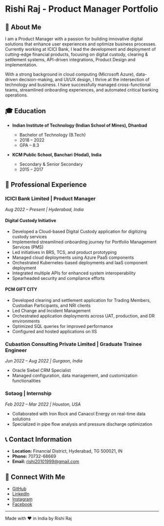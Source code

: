 # Rishi Raj - Product Manager Portfolio

## 👋 About Me
I am a Product Manager with a passion for building innovative digital solutions that enhance user experiences and optimize business processes. Currently working at ICICI Bank, I lead the development and deployment of cutting-edge financial products, focusing on digital custody, clearing & settlement systems, API-driven integrations, Product Design and implementation.

With a strong background in cloud computing (Microsoft Azure), data-driven decision-making, and UI/UX design, I thrive at the intersection of technology and business. I have successfully managed cross-functional teams, streamlined onboarding experiences, and automated critical banking operations.

## 🎓 Education
- **Indian Institute of Technology (Indian School of Mines), Dhanbad**
  - Bachelor of Technology (B.Tech)
  - 2018 – 2022
  - GPA – 8.3

- **KCM Public School, Banchari (Hodal), India**
  - Secondary & Senior Secondary
  - 2015 – 2017

## 💼 Professional Experience

### ICICI Bank Limited | Product Manager
*Aug 2022 – Present | Hyderabad, India*

#### Digital Custody Initiative
- Developed a Cloud-based Digital Custody application for digitizing custody services
- Implemented streamlined onboarding journey for Portfolio Management Services (PMS)
- Led initiatives in BRS, TCS, and product prototyping
- Managed cloud deployments using Azure PaaS components
- Orchestrated Kubernetes-based deployments and IaaS component deployment
- Integrated multiple APIs for enhanced system interoperability
- Spearheaded security and compliance efforts

#### PCM GIFT CITY
- Developed clearing and settlement application for Trading Members, Custodian Participants, and NRI clients
- Led Change and Incident Management
- Orchestrated application deployments across UAT, production, and DR environments
- Optimized SQL queries for improved performance
- Configured and hosted applications on IIS

### Cubastion Consulting Private Limited | Graduate Trainee Engineer
*Jun 2022 – Aug 2022 | Gurgaon, India*
- Oracle Siebel CRM Specialist
- Managed configuration, data management, and customization functionalities

### Sotaog | Internship
*Feb 2022 – Mar 2022 | Houston, USA*
- Collaborated with Iron Rock and Canacol Energy on real-time data solutions
- Specialized in pipe flow analysis and pressure discharge optimization

## 📞 Contact Information
- **Location:** Financial District, Hyderabad, TG 500021, IN
- **Phone:** 70732-68669
- **Email:** [rishi20101999@gmail.com](mailto:rishi20101999@gmail.com)

## 🔗 Connect With Me
- [GitHub](https://github.com/Rishi-Raj9537)
- [LinkedIn](https://www.linkedin.com/in/rishiraj9537/)
- [Instagram](https://www.instagram.com/rishi_9537)
- [Facebook](https://www.facebook.com/share/14wdu1UsSv/?mibextid=wwXIfr)

---
Made with ❤️ in India by Rishi Raj